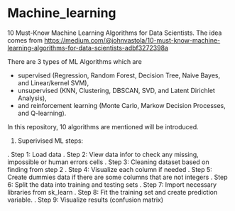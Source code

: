 # Machine_learning
10 Must-Know Machine Learning Algorithms for Data Scientists. The idea comes from https://medium.com/@johnvastola/10-must-know-machine-learning-algorithms-for-data-scientists-adbf3272398a

There are 3 types of ML Algorithms which are 
- supervised (Regression, Random Forest, Decision Tree, Naive Bayes, and Linear/kernel SVM), 
- unsupervised (KNN, Clustering, DBSCAN, SVD, and Latent Dirichlet Analysis), 
- and reinforcement learning (Monte Carlo, Markow Decision Processes, and Q-learning). 

In this repository, 10 algorithms are mentioned  will be introduced.

1. Superivised ML steps:

. Step 1: Load data
. Step 2: View data infor to check any missing, impossible or human errors cells
. Step 3: Cleaning dataset based on finding from step 2
. Step 4: Visualize each column if needed
. Step 5: Create dummies data if there are some columns that are not integers
. Step 6: Split the data into training and testing sets
. Step 7: Import necessary libraries from sk_learn
. Step 8: Fit the training set and create prediction variable.
. Step 9: Visualize results (confusion matrix)
